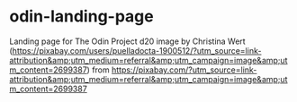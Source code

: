 # odin-landing-page
Landing page for The Odin Project
d20 image by Christina Wert (https://pixabay.com/users/puelladocta-1900512/?utm_source=link-attribution&amp;utm_medium=referral&amp;utm_campaign=image&amp;utm_content=2699387) from https://pixabay.com/?utm_source=link-attribution&amp;utm_medium=referral&amp;utm_campaign=image&amp;utm_content=2699387